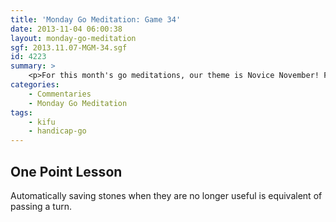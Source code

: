 ```yaml
---
title: 'Monday Go Meditation: Game 34'
date: 2013-11-04 06:00:38
layout: monday-go-meditation
sgf: 2013.11.07-MGM-34.sgf
id: 4223
summary: >
	<p>For this month's go meditations, our theme is Novice November! For many of you, I'm sure you found this blog when I was already a solid single digit kyu and working my way up the ladder. However, this was most certainly not always the case. xD So to remind some of you who only see where I am now, I thought it would be fun if we did a throwback of games back when I was a fledgling double digit kyu. With that said, let's turn back time to when I had just started go and played my first KGS game against a human opponent as a 15 kyu. Enjoy!</p>
categories:
	- Commentaries
	- Monday Go Meditation
tags:
	- kifu
	- handicap-go
---
```


## One Point Lesson

Automatically saving stones when they are no longer useful is equivalent of passing a turn.
